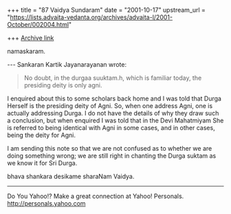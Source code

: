 +++
title = "87 Vaidya Sundaram"
date = "2001-10-17"
upstream_url = "https://lists.advaita-vedanta.org/archives/advaita-l/2001-October/002004.html"

+++
[Archive link](https://lists.advaita-vedanta.org/archives/advaita-l/2001-October/002004.html)

namaskaram.

--- Sankaran Kartik Jayanarayanan <kartik at ECE.UTEXAS.EDU> wrote:
> No doubt, in the durgaa suuktam.h, which is familiar today, the
> presiding deity is only agni.

 I enquired about this to some scholars back home and I was told that
Durga Herself is the presiding deity of Agni. So, when one address
Agni, one is actually addressing Durga.
 I do not have the details of why they draw such a conclusion, but when
enquired I was told that in the Devi Mahatmiyam She is referred to
being identical with Agni in some cases, and in other cases, being the
deity for Agni.

 I am sending this note so that we are not confused as to whether we
are doing something wrong; we are still right in chanting the Durga
suktam as we know it for Sri Durga.

bhava shankara desikame sharaNam
Vaidya.


__________________________________________________
Do You Yahoo!?
Make a great connection at Yahoo! Personals.
http://personals.yahoo.com

